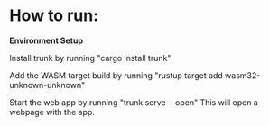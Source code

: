 # How to run:

**Environment Setup**

Install trunk by running "cargo install trunk"

Add the WASM target build by running "rustup target add wasm32-unknown-unknown"

Start the web app by running "trunk serve --open"
This will open a webpage with the app. 
